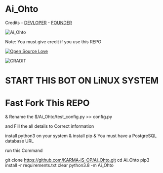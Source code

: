 # Ai_Ohto

Credits - [DEVLOPER](https://telegram.me/Net_SHELL) - [FOUNDER](http://t.me/Gojo_bhaiya)

![Ai_Ohto](https://telegra.ph/file/b156c81445b734aad9315.png)


Note: You must give credit if you use this REPO

[![Open Source Love](https://badges.frapsoft.com/os/v3/open-source.png)](https://github.com/ellerbrock/open-source-badges/)

![CRADIT](https://img.shields.io/badge/CC-CRADIT%20http%3A%2F%2Ft.me%2FGojo__bhaiya-green)



# START THIS BOT ON LiNUX SYSTEM

# Fast Fork This REPO
& Rename the $/Ai_Ohto/test_config.py >> config.py

and Fill the all details to Correct information



 install python3 on your system & install pip & You must have a PostgreSQL database URL



run this Command

 git clone https://github.com/KARMA-iS-OP/Ai_Ohto.git
 cd Ai_Ohto
 pip3 install -r requirements.txt
 clear
 python3.8 -m Ai_Ohto

